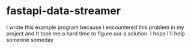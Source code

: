 # fastapi-data-streamer
I wrote this example program because I encountered this problem in my project and It took me a hard time to figure our a solution. I hope I'll help someone someday
